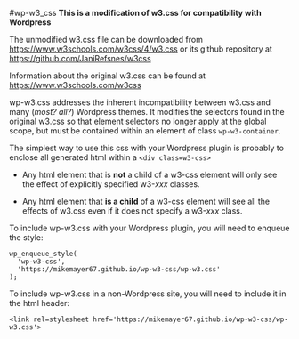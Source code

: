 #wp-w3_css
**This is a modification of w3.css for compatibility with Wordpress**

The unmodified w3.css file can be downloaded from
https://www.w3schools.com/w3css/4/w3.css
or its
github repository at https://github.com/JaniRefsnes/w3css

Information about the original w3.css can be found at https://www.w3schools.com/w3css

wp-w3.css addresses the inherent incompatibility between w3.css
and many (*most? all?*) Wordpress themes.  It modifies the selectors found 
in the original w3.css so that element selectors no longer apply at the 
global scope, but must be contained within an element of class 
`wp-w3-container`.

The simplest way to use this css with your Wordpress plugin is 
probably to enclose all generated html within a `<div class=w3-css>`

 - Any html element that is **not** a child of a w3-css element will only
   see the effect of explicitly specified w3-*xxx* classes.

 - Any html element that **is a child** of a w3-css element will see all 
   the effects of w3.css even if it does not specify a w3-*xxx* class.

To include wp-w3.css with your Wordpress plugin, you will need to enqueue the style:

```
wp_enqueue_style(
  'wp-w3-css',
  'https://mikemayer67.github.io/wp-w3-css/wp-w3.css'
);
```

To include wp-w3.css in a non-Wordpress site, you will need to include it in the html header:

```
<link rel=stylesheet href='https://mikemayer67.github.io/wp-w3-css/wp-w3.css'>
```
